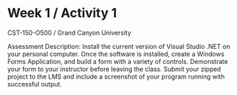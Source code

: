 # Week 1 / Activity 1

CST-150-O500 / Grand Canyon University

Assessment Description:
Install the current version of Visual Studio .NET on your personal computer. Once the software is installed, create a Windows Forms Application, and build a form with a variety of controls. Demonstrate your form to your instructor before leaving the class. Submit your zipped project to the LMS and include a screenshot of your program running with successful output.

